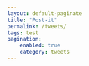 ```yaml
---
layout: default-paginate
title: "Post-it"
permalink: /tweets/
tags: test
pagination:
    enabled: true
    category: tweets
---
```

